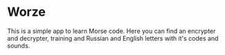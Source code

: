 # Worze
This is a simple app to learn Morse code. Here you can find an encrypter and decrypter, training and Russian and English letters with it's codes and sounds.
